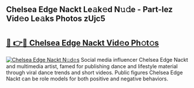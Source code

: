 ## Chelsea Edge Nackt Le𝚊k𝚎d N𝚞𝚍e - Part-Iez Vid𝚎o Le𝚊ks Photos zUjc5

# <h2><a href="http://fb67pu.evod.top/?m=Chelsea+Edge+Nackt">🔗 👉🔴 Chelsea Edge Nackt Vid𝚎o Ph𝚘t𝚘s</a></h2>

[![Chelsea Edge Nackt N𝚞d𝚎s](https://i.imgur.com/8V9OHl7.gif)](http://fb67pu.evod.top/?m=Chelsea+Edge+Nackt)
Social media influencer Chelsea Edge Nackt and multimedia artist, famed for publishing dance and lifestyle material through viral dance trends and short videos. Public figures Chelsea Edge Nackt can be role models for both positive and negative behaviors. 
